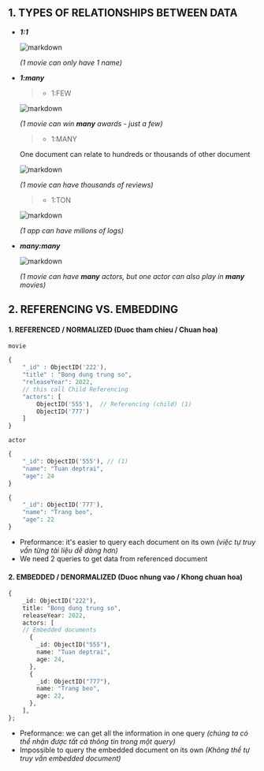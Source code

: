## 1. TYPES OF RELATIONSHIPS BETWEEN DATA
- ***1:1***

    ![markdown](https://res.cloudinary.com/dbcwtjvf3/image/upload/v1664955633/Screenshot_from_2022-10-05_14-40-15_wojqtp.png)

    *(1 movie can only have 1 name)*

- ***1:many***
    >+ 1:FEW
    
    ![markdown](https://res.cloudinary.com/dbcwtjvf3/image/upload/v1664955213/Screenshot_from_2022-10-05_14-33-12_zt8t0y.png)

    *(1 movie can win **many** awards - just a few)*

    >+ 1:MANY

    One document can relate to hundreds or thousands of other document
    
    ![markdown](https://res.cloudinary.com/dbcwtjvf3/image/upload/v1664955331/Screenshot_from_2022-10-05_14-35-17_avixgp.png)

    *(1 movie can have thousands of reviews)*      

    >+ 1:TON
    
    ![markdown](https://res.cloudinary.com/dbcwtjvf3/image/upload/v1664955393/Screenshot_from_2022-10-05_14-35-56_nnjlsv.png)

    *(1 app can have milions of logs)* 

- ***many:many***
    
    ![markdown](https://res.cloudinary.com/dbcwtjvf3/image/upload/v1664955716/Screenshot_from_2022-10-05_14-41-45_epg8ux.png)

    *(1 movie can have **many** actors, but one actor can also play in **many** movies)*

## 2. REFERENCING VS. EMBEDDING

#### 1. REFERENCED / NORMALIZED (Duoc tham chieu / Chuan hoa)

`movie`

```php
{
    "_id" : ObjectID('222'),
    "title" : "Bong dung trung so",
    "releaseYear": 2022,
    // this call Child Referencing
    "actors": [
        ObjectID('555'),  // Referencing (child) (1)
        ObjectID('777')
    ]
}
```
`actor`

```php
{
    "_id": ObjectID('555'), // (1)
    "name": "Tuan deptrai",
    "age": 24
}
```
```php
{
    "_id": ObjectID('777'),
    "name": "Trang beo",
    "age": 22
}
```
* Preformance: it's easier to query each document on its own *(việc tự truy vấn từng tài liệu dễ dàng hơn)*
* We need 2 queries to get data from referenced document

#### 2. EMBEDDED / DENORMALIZED (Duoc nhung vao / Khong chuan hoa)
```php
{
    _id: ObjectID("222"),
    title: "Bong dung trung so",
    releaseYear: 2022,
    actors: [
    // Embedded documents
      {
        _id: ObjectID("555"),
        name: "Tuan deptrai",
        age: 24,
      },
      {
        _id: ObjectID("777"),
        name: "Trang beo",
        age: 22,
      },
    ],
};
```
* Preformance: we can get all the information in one query *(chúng ta có thể nhận được tất cả thông tin trong một query)*
* Impossible to query the embedded document on its own *(Không thể tự truy vấn embedded document)*